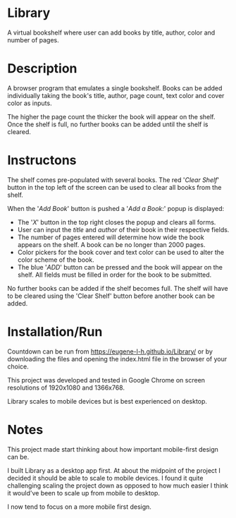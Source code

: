 # Library
A virtual bookshelf where user can add books by title, author, color and number
of pages.

# Description
A browser program that emulates a single bookshelf. Books can be added
individually taking the book's title, author, page count, text color and cover
color as inputs.

The higher the page count the thicker the book will
appear on the shelf. Once the shelf is full, no further books can be added until
the shelf is cleared.

# Instructons
The shelf comes pre-populated with several books. The red '*Clear Shelf*' button in the top
left of the screen can be used to clear all books from the shelf. 

When the '*Add Book*' button is pushed a '*Add a Book:*' popup is displayed: 
- The '*X*' button in the top right closes the popup and clears all forms.
- User can input the *title* and *author* of their book in their respective fields.
- The number of pages entered will determine how wide the book appears on the
  shelf. A book can be no longer than 2000 pages.
- Color pickers for the book cover and text color can be used to alter the color
  scheme of the book.
- The blue '*ADD*' button can be pressed and the book will appear on the shelf.
  All fields must be filled in order for the book to be submitted.

No further books can be added if the shelf becomes full. The shelf will have to
be cleared using the 'Clear Shelf' button before another book can be added.

# Installation/Run
Countdown can be run from https://eugene-l-h.github.io/Library/ or by
downloading the files and opening the index.html file in the browser of your
choice. 

This project was developed and tested in Google Chrome on screen resolutions of
1920x1080 and 1366x768. 

Library scales to mobile devices but is best experienced on desktop.

# Notes
This project made start thinking about how important mobile-first design can be.

I built Library as a desktop app first. At about the midpoint of the project I
decided it should be able to scale to mobile devices. I found it quite
challenging scaling the project down as opposed to how much easier I think it
would've been to scale up from mobile to desktop.

I now tend to focus on a more mobile first design.

